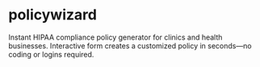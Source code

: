 # policywizard
Instant HIPAA compliance policy generator for clinics and health businesses. Interactive form creates a customized policy in seconds—no coding or logins required.
